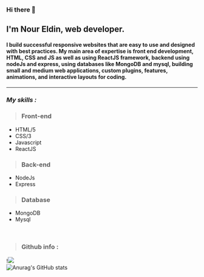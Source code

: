 ### Hi there 👋

## I'm Nour Eldin, web developer.

<h4> I build successful responsive websites that are easy to use and designed with best practices. My main area of ​​expertise is front end development, HTML, CSS and JS as well as using ReactJS framework, backend using nodeJs and express, using databases like MongoDB and mysql, building small and medium web applications, custom plugins, features, animations, and interactive layouts for coding.
 </h4>
<hr/>

### _My skills :_ 
> ### Front-end

 - HTML/5
 - CSS/3
 - Javascript
 - ReactJS
  
 > ### Back-end 
 - NodeJs
 - Express
> ### Database
 - MongoDB
 - Mysql
<br>

 
> ### Github info :
<!-- <p align="center"> -->
!<img src="https://github-readme-stats.vercel.app/api/top-langs/?username=Nourtaha13&theme=compact">
<br>
![Anurag's GitHub stats](https://github-readme-stats.vercel.app/api?username=Nourtaha13&show_icons=true&theme=locale)
<!-- </p> -->


